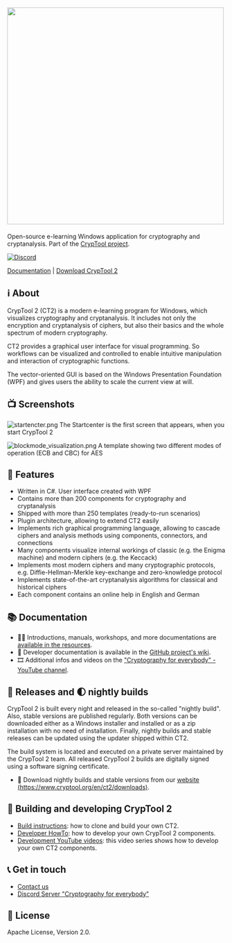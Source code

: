 # <img src="https://github.com/CrypToolProject/CrypTool-2/blob/main/documentation/images/ct2_banner.png" width="500">

Open-source e-learning Windows application for cryptography and cryptanalysis. Part of the [CrypTool project](https://www.cryptool.org).

[![Discord](https://img.shields.io/discord/1057453786228076614.svg?logo=discord&logoColor=white&logoWidth=20&labelColor=7289DA&label=Discord&color=17cf48)](https://discord.gg/TAbsPRvG)

[Documentation](https://github.com/CrypToolProject/CrypTool-2/wiki) | [Download CrypTool 2](https://www.cryptool.org/en/ct2/downloads)

## ℹ️ About

CrypTool 2 (CT2) is a modern e-learning program for Windows, which visualizes cryptography and cryptanalysis. It includes not only the encryption and cryptanalysis of ciphers, but also their basics and the whole spectrum of modern cryptography. 

CT2 provides a graphical user interface for visual programming. So workflows can be visualized and controlled to enable intuitive manipulation and interaction of cryptographic functions.

The vector-oriented GUI is based on the Windows Presentation Foundation (WPF) and gives users the ability to scale the current view at will.

## 📺 Screenshots

![startencter.png](https://github.com/CrypToolProject/CrypTool-2/blob/main/documentation/images/startcenter.png)
The Startcenter is the first screen that appears, when you start CrypTool 2

![blockmode_visualization.png](https://github.com/CrypToolProject/CrypTool-2/blob/main/documentation/images/blockmode_visualization.png)
A template showing two different modes of operation (ECB and CBC) for AES

## 🔎 Features

* Written in C#. User interface created with WPF
* Contains more than 200 components for cryptography and cryptanalysis
* Shipped with more than 250 templates (ready-to-run scenarios)
* Plugin architecture, allowing to extend CT2 easily
* Implements rich graphical programming language, allowing to cascade ciphers and analysis methods using components, connectors, and connections
* Many components visualize internal workings of classic (e.g. the Enigma machine) and modern ciphers (e.g. the Keccack)
* Implements most modern ciphers and many cryptographic protocols, e.g. Diffie-Hellman-Merkle key-exchange and zero-knowledge protocol
* Implements state-of-the-art cryptanalysis algorithms for classical and historical ciphers
* Each component contains an online help in English and German

## 📚 Documentation

* 👩‍🏫 Introductions, manuals, workshops, and more documentations are [available in the resources](https://www.cryptool.org/en/ct2/resources).
* 📖 Developer documentation is available in the [GitHub project's wiki](https://github.com/CrypToolProject/CrypTool-2/wiki).
* 🎞️ Additional infos and videos on the ["Cryptography for everybody" - YouTube channel](https://www.youtube.com/c/CrypTool2).

## 👑 Releases and 🌓 nightly builds

CrypTool 2 is built every night and released in the so-called "nightly build". Also, stable versions are published regularly. Both versions can be downloaded either as a Windows installer and installed or as a zip installation with no need of installation. Finally, nightly builds and stable releases can be updated using the updater shipped within CT2.

The build system is located and executed on a private server maintained by the CrypTool 2 team. All released CrypTool 2 builds are digitally signed using a software signing certificate.

* 💾 Download nightly builds and stable versions from our [website (https://www.cryptool.org/en/ct2/downloads)](https://www.cryptool.org/en/ct2/downloads).

## 👷 Building and developing CrypTool 2

* [Build instructions](https://github.com/CrypToolProject/CrypTool-2/wiki/Build-Instructions): how to clone and build your own CT2.
* [Developer HowTo](https://github.com/CrypToolProject/CrypTool-2/wiki/Developer-HowTo): how to develop your own CrypTool 2 components.
* [Development YouTube videos](https://www.youtube.com/playlist?list=PLMuvAbyIl0PTTfPE2VhJ9PZ6qlOG0MMaX): this video series shows how to develop your own CT2 components.

## 📞 Get in touch

* [Contact us](https://www.cryptool.org/en/contact)
* [Discord Server "Cryptography for everybody"](https://discord.gg/Kz3NaXeb)

## 📜 License

Apache License, Version 2.0.
